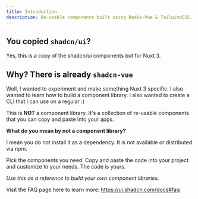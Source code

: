 ```yaml
---
title: Introduction
description: Re-usable components built using Radix-Vue & TailwindCSS. All inspired by shadcn/ui.
---
```


## You copied `shadcn/ui`?

Yes, this is a copy of the shadcn/ui components but for Nuxt 3.

## Why? There is already `shadcn-vue`

Well, I wanted to experiment and make something Nuxt 3 specific. I also wanted to learn how to build a component library. I also wanted to create a CLI that i can use on a regular :)

This is **NOT** a component library. It's a collection of re-usable components that you can copy and paste into your apps.

**What do you mean by not a component library?**

I mean you do not install it as a dependency. It is not available or distributed via npm.

Pick the components you need. Copy and paste the code into your project and customize to your needs. The code is yours.

_Use this as a reference to build your own component libraries._

Visit the FAQ page here to learn more: https://ui.shadcn.com/docs#faq
